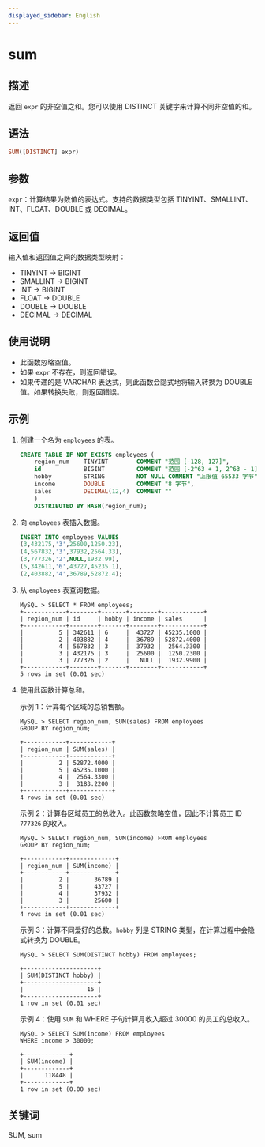 ```yaml
---
displayed_sidebar: English
---
```


# sum

## 描述

返回 `expr` 的非空值之和。您可以使用 DISTINCT 关键字来计算不同非空值的和。

## 语法

```Haskell
SUM([DISTINCT] expr)
```

## 参数

`expr`：计算结果为数值的表达式。支持的数据类型包括 TINYINT、SMALLINT、INT、FLOAT、DOUBLE 或 DECIMAL。

## 返回值

输入值和返回值之间的数据类型映射：

- TINYINT -> BIGINT
- SMALLINT -> BIGINT
- INT -> BIGINT
- FLOAT -> DOUBLE
- DOUBLE -> DOUBLE
- DECIMAL -> DECIMAL

## 使用说明

- 此函数忽略空值。
- 如果 `expr` 不存在，则返回错误。
- 如果传递的是 VARCHAR 表达式，则此函数会隐式地将输入转换为 DOUBLE 值。如果转换失败，则返回错误。

## 示例

1. 创建一个名为 `employees` 的表。

   ```SQL
   CREATE TABLE IF NOT EXISTS employees (
       region_num    TINYINT        COMMENT "范围 [-128, 127]",
       id            BIGINT         COMMENT "范围 [-2^63 + 1, 2^63 - 1]",
       hobby         STRING         NOT NULL COMMENT "上限值 65533 字节",
       income        DOUBLE         COMMENT "8 字节",
       sales         DECIMAL(12,4)  COMMENT ""
       )
       DISTRIBUTED BY HASH(region_num);
   ```

2. 向 `employees` 表插入数据。

   ```SQL
   INSERT INTO employees VALUES
   (3,432175,'3',25600,1250.23),
   (4,567832,'3',37932,2564.33),
   (3,777326,'2',NULL,1932.99),
   (5,342611,'6',43727,45235.1),
   (2,403882,'4',36789,52872.4);
   ```

3. 从 `employees` 表查询数据。

   ```Plain
   MySQL > SELECT * FROM employees;
   +------------+--------+-------+--------+------------+
   | region_num | id     | hobby | income | sales      |
   +------------+--------+-------+--------+------------+
   |          5 | 342611 | 6     |  43727 | 45235.1000 |
   |          2 | 403882 | 4     |  36789 | 52872.4000 |
   |          4 | 567832 | 3     |  37932 |  2564.3300 |
   |          3 | 432175 | 3     |  25600 |  1250.2300 |
   |          3 | 777326 | 2     |   NULL |  1932.9900 |
   +------------+--------+-------+--------+------------+
   5 rows in set (0.01 sec)
   ```

4. 使用此函数计算总和。

   示例 1：计算每个区域的总销售额。

   ```Plain
   MySQL > SELECT region_num, SUM(sales) FROM employees
   GROUP BY region_num;
   
   +------------+------------+
   | region_num | SUM(sales) |
   +------------+------------+
   |          2 | 52872.4000 |
   |          5 | 45235.1000 |
   |          4 |  2564.3300 |
   |          3 |  3183.2200 |
   +------------+------------+
   4 rows in set (0.01 sec)
   ```

   示例 2：计算各区域员工的总收入。此函数忽略空值，因此不计算员工 ID `777326` 的收入。

   ```Plain
   MySQL > SELECT region_num, SUM(income) FROM employees
   GROUP BY region_num;
   
   +------------+-------------+
   | region_num | SUM(income) |
   +------------+-------------+
   |          2 |       36789 |
   |          5 |       43727 |
   |          4 |       37932 |
   |          3 |       25600 |
   +------------+-------------+
   4 rows in set (0.01 sec)
   ```

   示例 3：计算不同爱好的总数。`hobby` 列是 STRING 类型，在计算过程中会隐式转换为 DOUBLE。

   ```Plain
   MySQL > SELECT SUM(DISTINCT hobby) FROM employees;
   
   +---------------------+
   | SUM(DISTINCT hobby) |
   +---------------------+
   |                  15 |
   +---------------------+
   1 row in set (0.01 sec)
   ```

   示例 4：使用 `SUM` 和 WHERE 子句计算月收入超过 30000 的员工的总收入。

   ```Plain
   MySQL > SELECT SUM(income) FROM employees
   WHERE income > 30000;
   
   +-------------+
   | SUM(income) |
   +-------------+
   |      118448 |
   +-------------+
   1 row in set (0.00 sec)
   ```

## 关键词

SUM, sum